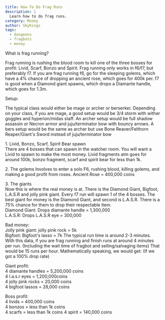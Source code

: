 ```yaml {metadata}
title: How To Do Frag Runs
description: |
  Learn how to do frag runs.
category: Money
author: SkyKings
tags:
  - dungeons
  - fragbots
  - money
```

What is frag running?

Frag running is rushing the blood room to kill one of the three bosses for profit: Livid, Scarf, Bonzo and Spirit. Frag running
only works in f6/f7, but preferably f7. If you are frag running f6, go for the sleeping golems, which have a 4% chance
of dropping an ancient rose, which goes for 400k per. f7 is good when a Diamond giant spawns, which drops a Diamante
handle, which goes for 1.3m.

Setup:

The typical class would either be mage or archer or berserker. Depending on your class, if you are mage, a good setup would be 3/4
storm with wither goggles and hyperion/midas staff. An archer setup would be full shadow assassin or Necron armor and
juju/terminator bow with bouncy arrows. A bers setup would be the same as archer but use Bone Reaver/Felthorn Reaper/Giant's Sword instead of juju/terminator bow 


1\. Livid, Bonzo, Scarf, Spirit Bear spawn  
There are 4 bosses that can spawn in the watcher room. You will want a Livid to spawn to make the most money. Livid
fragments atm goes for around 100k, bonzo fragment, scarf and spirit bear for less than 1k.

2\. The golems
Involves to enter a solo F6, rushing blood, killing golems, and making a good profit from roses. Ancient Rose = 400,000 coins

3\. The giants  
Now this is where the real money is at. There is the Diamond Giant, Bigfoot, L.A.S.R and jolly pink giant. Every f7 run
will spawn 1 of the 4 bosses. The best giant for money is the Diamond Giant, and second is L.A.S.R. There is a 75%
chance for them to drop their respectable item.  
Diamond Giant: Drops diamante handle = 1,300,000  
L.A.S.R: Drops L.A.S.R eye = 300,000

Bad money:  
Jolly pink giant: jolly pink rock = 5k  
Bigfoot: Bigfoot's lasso = 7k 
The typical run time is around 2-3 minutes. With this data, if you are frag running and
finish runs at around 4 minutes per run. (Including the wait time of fragbot and selling/salvaging items) That would be
15 runs per hour. Mathematically speaking, we would get: (If we got a 100% drop rate)

Giant profit:  
4 diamante handles = 5,200,000 coins  
4 l.a.s.r eyes = 1,200,000coins  
4 jolly pink rocks = 20,000 coins  
4 bigfoot lassos = 28,000 coins

Boss profit:  
4 livids = 400,000 coins  
4 bonzos = less than 1k coins  
4 scarfs = less than 1k coins
4 spirit = 140,000 coins
